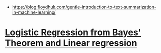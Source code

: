 * https://blog.floydhub.com/gentle-introduction-to-text-summarization-in-machine-learning/
# [Logistic Regression from Bayes' Theorem and Linear regression](https://www.countbayesie.com/blog/2019/6/12/logistic-regression-from-bayes-theorem)
